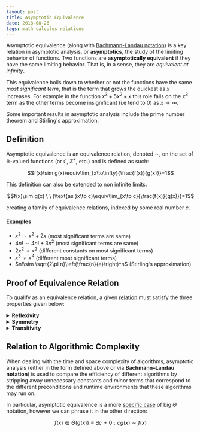 ```yaml
---
layout: post
title: Asymptotic Equivalence
date: 2018-08-26
tags: math calculus relations
---
```

Asymptotic equivalence (along with [Bachmann-Landau notation](\bachmann-landau-notation)) is a key relation in asymptotic analysis, or **asymptotics**, the study of the limiting behavior of functions. Two functions are **asymptotically equivalent** if they have the same limiting behavior. That is, in a sense, they are *equivalent at infinity*.

This equivalence boils down to whether or not the functions have the same *most significant term*, that is the term that grows the quickest as $x$ increases. For example in the function $x^3+5x^2+x$ this role falls on the $x^3$ term as the other terms become insignificant (i.e tend to 0) as $x\to\infty$.

Some important results in asymptotic analysis include the prime number theorem and Stirling's approximation.

<!--more-->

## Definition
Asymptotic equivalence is an equivalence relation, denoted $\sim$, on the set of $\mathbb{R}$-valued functions (or $\mathbb{C}$, $\mathbb{Z}^+$, etc.) and is defined as such:

$$f(x)\sim g(x)\equiv\lim_{x\to\infty}{\frac{f(x)}{g(x)}}=1$$

This definition can also be extended to non infinite limits:

$$f(x)\sim g(x) \ \ (\text{as }x\to c)\equiv\lim_{x\to c}{\frac{f(x)}{g(x)}}=1$$

creating a family of equivalence relations, indexed by some real number $c$.

#### Examples
- $x^2\sim x^2+2x$ (most significant terms are same)
- $4n!\sim 4n!+3n^2$ (most significant terms are same)
- $2x^2\not\sim x^2$ (different constants on most significant terms)
- $x^3\not\sim x^4$ (different most significant terms)
- $n!\sim \sqrt{2\pi n}\left(\frac{n}{e}\right)^n$ (Stirling's approximation)

## Proof of Equivalence Relation
To qualify as an equivalence relation, a given [relation](\relations) must satisfy the three properties given below:

<details>
<summary><strong>Reflexivity</strong></summary>
Asymptotic equivalence is reflexive meaning that for all functions $f\sim f$. This is obvious as:

$$\forall f:\lim_{x\to\infty}{\frac{f(x)}{f(x)}}=1\equiv f(x)\sim f(x)$$

<i>Assuming $f(x)$ doesn't approach $0$.</i>
</details>

<details>
<summary><strong>Symmetry</strong></summary>
Asymptotic equivalence is symmetric meaning that $f\sim g\implies g\sim f$. To prove this notice that the only term that "survives" after the limit is taken of both $f$ and $g$ is the most significant one:

$$\lim_{x\to\infty}{\frac{f(x)}{g(x)}}=\frac{\lim\limits_{x\to \infty}{f(x)}}{\lim\limits_{x\to \infty}{g(x)}}=\frac{f_s(x)}{g_s(x)}$$

<i>Where $f_s$ and $g_s$ represent the most significant terms of $f$ and $g$ respectively.</i>

Notice that $f(x)\sim g(x)$ is the same as saying $f_s/g_s=1$. And so we can deduce the following:

$$\frac{f_s(x)}{g_s(x)}=1=\frac{g_s(x)}{f_s(x)}=\lim_{x\to\infty}{\frac{g(x)}{f(x)}}\equiv g(x)\sim f(x)$$

Thus we have proved $f\sim g\implies g\sim f$.
</details>

<details>
<summary><strong>Transitivity</strong></summary>
I'll do this later, but this should be clear as asymptotic equivalence forms equivalence classes characterized by the most significant terms of functions.
</details>

## Relation to Algorithmic Complexity
When dealing with the time and space complexity of algorithms, asymptotic analysis (either in the form defined above or via **Bachmann–Landau notation**) is used to compare the efficiency of different algorithms by stripping away unnecessary constants and minor terms that correspond to the different preconditions and runtime environments that these algorithms may run on.

In particular, asymptotic equivalence is a more [specific case](\asymptotic-notation#asymptotic-equivalence) of big $\Theta$ notation, however we can phrase it in the other direction:

$$f(x)\in \Theta(g(x))\equiv \exists c\not=0:cg(x) \sim f(x)$$
